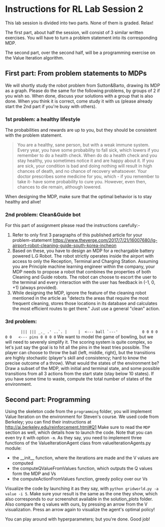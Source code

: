 # Instructions for RL Lab Session 2
This lab session is divided into two parts.
None of them is graded. Relax!

The first part, about half the session, will consist of 3 similar written exercises.
You will have to turn a problem statement into its corresponding MDP.

The second part, over the second half, will be a programming exercise on the Value Iteration algorithm.

## First part: From problem statements to MDPs
We will shortly study the robot problem from Sutton&Barto, drawing its MDP as a graph.
Please do the same for the following problems, by groups of 2 if you wish so.
When done, discuss your solutions with a group that is also done.
When you think it is correct, come study it with us (please already start the 2nd part if you're busy with others).

### 1st problem: a healthy lifestyle
The probabilities and rewards are up to you, but they should be consistent with the problem statement.

> You are a healthy, sane person, but with a weak immune system.
> Every year, you have some probability to fall sick, which lowers if you remember to do a health check. When do do a health check and you stay healthy, you sometimes notice it and are happy about it.
> If you are sick, your condition is bad and doing nothing will result in high chances of death, and no chance of recovery whatsoever.
> Your doctor prescribes some medicine for you, which - if you remember to take it- have some probability to cure you. However, even then, chances to die remain, although lowered.

When designing the MDP, make sure that the optimal behavior is to stay healthy and alive!

### 2nd problem: Clean&Guide bot
For this part of assignment please read the instructions carefully:-
1) Refer to only first 3 paragraphs of this published article for your problem-statement
https://www.theverge.com/2017/7/21/16007680/lg-airport-robot-cleaning-guide-south-korea-incheon
2) Based on these, you have to design an MDP for a rechargable battery powered L.G Robot. The robot strictly operates inside the airport with access to only the Reception, Terminal and Charging Station. Assuming you are Principle machine learning engineer within the company, your MDP needs to propose a robot that combines the properties of both Cleaning and Guide robots. The robot can choose to escort the user to the terminal and every interaction with the user has feedback in (-1, 0, +1) (always provided).
3) While designing the MDP, ignore the feature of the cleaning robot mentioned in the article as "detects the areas that require the most frequent cleaning, stores those locations in its database and calculates the most efficient routes to get there." Just use a general "clean" action.

### 3rd problem:
``        |||
          |||
          _._
        .' ..`.
        |     |  <--- ball
         `---'          
           0
          0 0
         0 0 0   <--- pins
        0 0 0 0
``
We want to model the game of bowling, but we will need to severely simplify it.
The scoring system is quite complex, so let's just say the goal is to hit all the pins in the least tries possible.
The player can choose to throw the ball {left, middle, right}, but the transitions are highly stochastic (player's skill and consistency; hard to know the precise outcome of a throw).
What would the states of the environment be?
Draw a subset of the MDP, with initial and terminal state, and some possible transitions from all 3 actions from the start state (stay below 10 states).
If you have some time to waste, compute the total number of states of the environment.

## Second part: Programming
Using the skeleton code from the `programming` folder, you will implement Value Iteration on the environment for Steven's course.
We used code from Berkeley; you can find their instructions at http://ai.berkeley.edu/reinforcement.html#Q1
Make sure to read the `MDP` section as well, which details how to launch the code. Note that you can even try it with option `-m`.
As they say, you need to implement three functions of the ValueIterationAgent class from valueIterationAgents.py module:
* the \_\_init\_\_ function, where the iterations are made and the V values are computed
* the computeQValueFromValues function, which outputs the Q values form the MDP and Vs
* the computeActionFromValues function, greedy policy over our Vs

Visualize the code by launching it as they say, with `python gridworld.py -a value -i 5`.
Make sure your result is the same as the one they show, which also corresponds to our screenshot available in the solution_plots folder.
Also compare the q values with ours, by pressing an arrow from the V visualization.
Press an arrow again to visualize the agent's optimal policy!

You can play around with hyperparameters; but you're done.
Good job!
